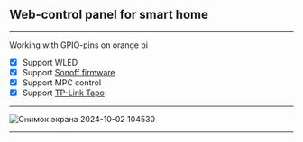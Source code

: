 ## Web-control panel for smart home 

-----------------

Working with GPIO-pins on orange pi
- [x] Support WLED
- [x] Support [Sonoff firmware]([https://img.shields.io/badge/Status-in%20process-FFD700?style=for-the-badge&logo=Buddy](https://github.com/vakarianplay/ESP-Projects/tree/main/sonoff))
- [x] Support MPC control
- [x] Support [TP-Link Tapo](https://github.com/almottier/TapoP100)

------------

![Снимок экрана 2024-10-02 104530](https://github.com/user-attachments/assets/068f48f0-9b69-46b4-aa4d-3c2020564a80)



----------------


